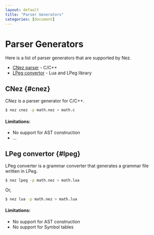 ```yaml
---
layout: default
title: "Parser Generators"
categories: [document]
---
```


# Parser Generators

Here is a list of parser generators that are supported by Nez.

* [CNez parser](#cnez) - C/C++ 
* [LPeg convertor](#lpeg) - Lua and LPeg library

## CNez {#cnez}

CNez is a parser generator for C/C++.

~~~bash
$ nez cnez -p math.nez > math.c
~~~

#### Limitations:

* No support for AST construction
* ...

## LPeg convertor  {#lpeg}

LPeg converter is a grammar converter that generates a grammar file written in LPeg.

~~~bash
$ nez lpeg -p math.nez > math.lua
~~~

Or,

~~~bash
$ nez lua -p math.nez > math.lua
~~~

#### Limitations:

* No support for AST construction
* No support for Symbol tables
